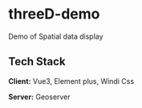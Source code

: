 
# threeD-demo

Demo of Spatial data display 


## Tech Stack

**Client:** Vue3, Element plus, Windi Css

**Server:** Geoserver

